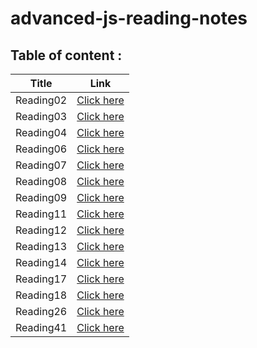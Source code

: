 # advanced-js-reading-notes

## Table of content : 
|Title|  Link|
|--|--|
|Reading02|[Click here](https://github.com/Mohammed-Awadallah/advanced-js-reading-notes/blob/main/Reading02.md) |
|Reading03|[Click here](https://github.com/Mohammed-Awadallah/advanced-js-reading-notes/blob/main/Reading03.md) |
|Reading04|[Click here](https://github.com/Mohammed-Awadallah/advanced-js-reading-notes/blob/main/Reading04.md) |  
|Reading06|[Click here](https://github.com/Mohammed-Awadallah/advanced-js-reading-notes/blob/main/Reading06.md) |  
|Reading07|[Click here](https://github.com/Mohammed-Awadallah/advanced-js-reading-notes/blob/main/Reading07.md) |  
|Reading08|[Click here](https://github.com/Mohammed-Awadallah/advanced-js-reading-notes/blob/main/Reading08.md) |  
|Reading09|[Click here](https://github.com/Mohammed-Awadallah/advanced-js-reading-notes/blob/main/Reading09.md) |  
|Reading11|[Click here](https://github.com/Mohammed-Awadallah/advanced-js-reading-notes/blob/main/Reading11.md) |  
|Reading12|[Click here](https://github.com/Mohammed-Awadallah/advanced-js-reading-notes/blob/main/Reading12.md) |  
|Reading13|[Click here](https://github.com/Mohammed-Awadallah/advanced-js-reading-notes/blob/main/Reading13.md) |  
|Reading14|[Click here](https://github.com/Mohammed-Awadallah/advanced-js-reading-notes/blob/main/Reading14.md) |  
|Reading17|[Click here](https://github.com/Mohammed-Awadallah/advanced-js-reading-notes/blob/main/Reading17.md) |  
|Reading18|[Click here](https://github.com/Mohammed-Awadallah/advanced-js-reading-notes/blob/main/Reading18.md) |  
|Reading26|[Click here](https://github.com/Mohammed-Awadallah/advanced-js-reading-notes/blob/main/Reading18.md) |  
|Reading41|[Click here](https://github.com/Mohammed-Awadallah/advanced-js-reading-notes/blob/main/Reading41.md) |  





